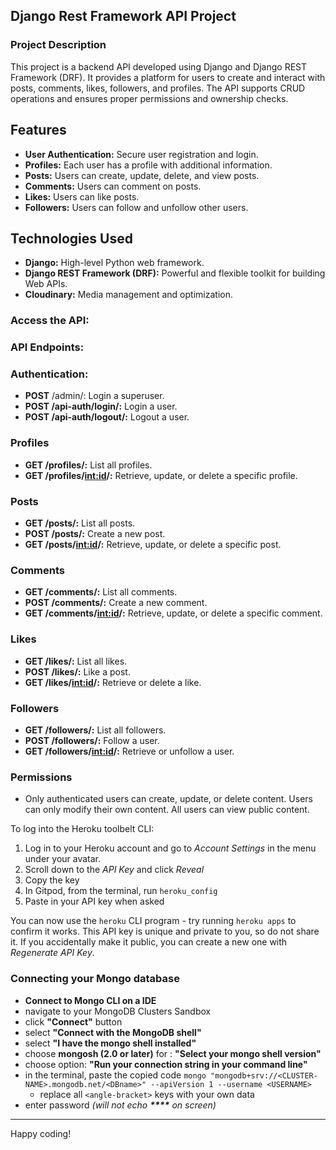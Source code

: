 ## Django Rest Framework API Project

### Project Description

This project is a backend API developed using Django and Django REST Framework (DRF). It provides a platform for users to create and interact with posts, comments, likes, followers, and profiles. The API supports CRUD operations and ensures proper permissions and ownership checks.

## Features

- **User Authentication:** Secure user registration and login.
- **Profiles:** Each user has a profile with additional information.
- **Posts:** Users can create, update, delete, and view posts.
- **Comments:** Users can comment on posts.
- **Likes:** Users can like posts.
- **Followers:** Users can follow and unfollow other users.

## Technologies Used

- **Django:** High-level Python web framework.
- **Django REST Framework (DRF):** Powerful and flexible toolkit for building Web APIs.
- **Cloudinary:** Media management and optimization.

### Access the API:

### API Endpoints:

### Authentication:

- **POST** /admin/: Login a superuser.
- **POST /api-auth/login/:** Login a user.
- **POST /api-auth/logout/:** Logout a user.

### Profiles

- **GET /profiles/:** List all profiles.
- **GET /profiles/<int:id>/:** Retrieve, update, or delete a specific profile.

### Posts

- **GET /posts/:** List all posts.
- **POST /posts/:** Create a new post.
- **GET /posts/<int:id>/:** Retrieve, update, or delete a specific post.

### Comments

- **GET /comments/:** List all comments.
- **POST /comments/:** Create a new comment.
- **GET /comments/<int:id>/:** Retrieve, update, or delete a specific comment.

### Likes

- **GET /likes/:** List all likes.
- **POST /likes/:** Like a post.
- **GET /likes/<int:id>/:** Retrieve or delete a like.

### Followers

- **GET /followers/:** List all followers.
- **POST /followers/:** Follow a user.
- **GET /followers/<int:id>/:** Retrieve or unfollow a user.

### Permissions

- Only authenticated users can create, update, or delete content.
  Users can only modify their own content.
  All users can view public content.

To log into the Heroku toolbelt CLI:

1. Log in to your Heroku account and go to _Account Settings_ in the menu under your avatar.
2. Scroll down to the _API Key_ and click _Reveal_
3. Copy the key
4. In Gitpod, from the terminal, run `heroku_config`
5. Paste in your API key when asked

You can now use the `heroku` CLI program - try running `heroku apps` to confirm it works. This API key is unique and private to you, so do not share it. If you accidentally make it public, you can create a new one with _Regenerate API Key_.

### Connecting your Mongo database

- **Connect to Mongo CLI on a IDE**
- navigate to your MongoDB Clusters Sandbox
- click **"Connect"** button
- select **"Connect with the MongoDB shell"**
- select **"I have the mongo shell installed"**
- choose **mongosh (2.0 or later)** for : **"Select your mongo shell version"**
- choose option: **"Run your connection string in your command line"**
- in the terminal, paste the copied code `mongo "mongodb+srv://<CLUSTER-NAME>.mongodb.net/<DBname>" --apiVersion 1 --username <USERNAME>`
  - replace all `<angle-bracket>` keys with your own data
- enter password _(will not echo **\*\*\*\*** on screen)_

---

Happy coding!
